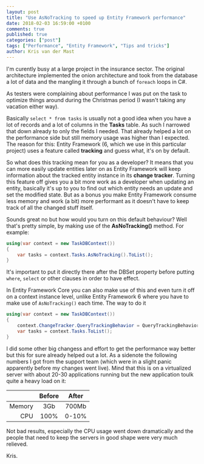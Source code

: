 ```yaml
---
layout: post
title: "Use AsNoTracking to speed up Entity Framework performance"
date: 2018-02-03 16:59:00 +0100
comments: true
published: true
categories: ["post"]
tags: ["Performance", "Entity Framework", "Tips and tricks"]
author: Kris van der Mast
---
```

I'm curently busy at a large project in the insurance sector. The original architecture implemented the onion architecture and took from the database a lot of data and the mangling it through a bunch of `foreach` loops in C#.  

As testers were complaining about performance I was put on the task to optimize things around during the Christmas period (I wasn't taking any vacation either way).  

Basically `select * from tasks` is usually not a good idea when you have a lot of records and a lot of columns in the __Tasks__ table. As such I narrowed that down already to only the fields I needed. That already helped a lot on the performance side but still memory usage was higher than I expected. The reason for this: Entity Framework (6, which we use in this particular project) uses a feature called __tracking__ and guess what, it's on by default.  

So what does this tracking mean for you as a developer? It means that you can more easily update entities later on as Entity Framework will keep information about the tracked entity instance in its __change tracker__. Turning this feature off gives you a bit more work as a developer when updating an entity, basically it's up to you to find out which entity needs an update and set the modified state. But as a bonus you make Entity Framework consume less memory and work (a bit) more performant as it doesn't have to keep track of all the changed stuff itself.  

Sounds great no but how would you turn on this default behaviour? Well that's pretty simple, by making use of the __AsNoTracking()__ method. For example:

```csharp
using(var context = new TaskDBContext()) 
{
    var tasks = context.Tasks.AsNoTracking().ToList();
}
```

It's important to put it directly there after the DBSet property before putting `where`, `select` or other clauses in order to have effect.

In Entity Framework Core you can also make use of this and even turn it off on a context instance level, unlike Entity Framework 6 where you have to make use of `AsNoTracking()` each time. The way to do it 

```csharp
using(var context = new TaskDBContext()) 
{
    context.ChangeTracker.QueryTrackingBehavior = QueryTrackingBehavior.NoTracking;
    var tasks = context.Tasks.ToList();
}
```

I did some other big changess and effort to get the performance way better but this for sure already helped out a lot. As a sidenote the following numbers I got from the support team (which were in a slight panic apparently before my changes went live). Mind that this is on a virtualized server with about 20-30 applications running but the new application toulk quite a heavy load on it:

|        | Before | After |
|-------:|:------:|:-----:|
| Memory |   3Gb  | 700Mb |
| CPU    |  100%  | 0-10% | 

Not bad results, especially the CPU usage went down dramatically and the people that need to keep the servers in good shape were very much relieved.

Kris.
